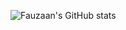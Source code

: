 ![Fauzaan's GitHub stats](https://github-readme-stats.vercel.app/api?username=fauzxan&show_icons=true&theme=radical&count_private=true)
